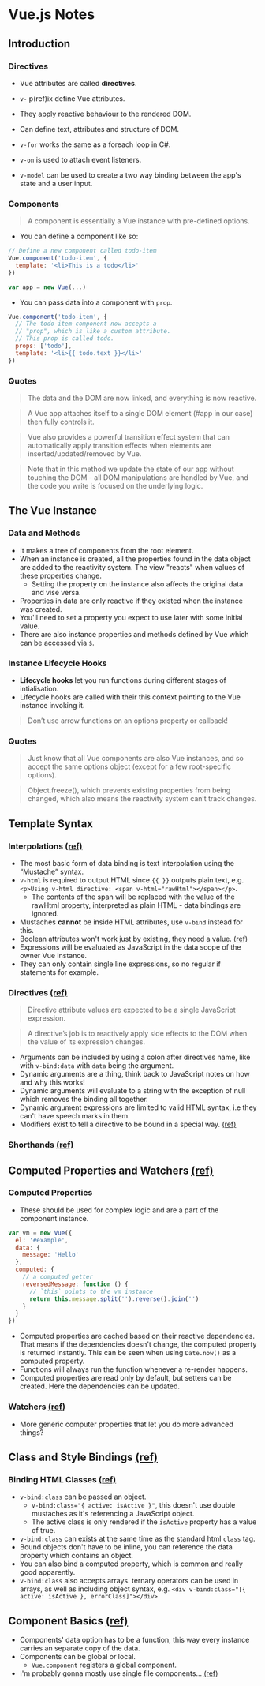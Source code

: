 # Vue.js Notes

## Introduction

### Directives

- Vue attributes are called **directives**.
- `v-` p(ref)ix define Vue attributes.
- They apply reactive behaviour to the rendered DOM.
- Can define text, attributes and structure of DOM.
  
- `v-for` works the same as a foreach loop in C#.
- `v-on` is used to attach event listeners.
- `v-model` can be used to create a two way binding between the app's state and a user input.

### Components

> A component is essentially a Vue instance with pre-defined options.

- You can define a component like so:
  
```js
// Define a new component called todo-item
Vue.component('todo-item', {
  template: '<li>This is a todo</li>'
})

var app = new Vue(...)
```

- You can pass data into a component with `prop`.
  
```js
Vue.component('todo-item', {
  // The todo-item component now accepts a
  // "prop", which is like a custom attribute.
  // This prop is called todo.
  props: ['todo'],
  template: '<li>{{ todo.text }}</li>'
})

```

### Quotes

> The data and the DOM are now linked, and everything is now reactive.
 
> A Vue app attaches itself to a single DOM element (#app in our case) then fully controls it.

>  Vue also provides a powerful transition effect system that can automatically apply transition effects when elements are inserted/updated/removed by Vue.

> Note that in this method we update the state of our app without touching the DOM - all DOM manipulations are handled by Vue, and the code you write is focused on the underlying logic.

## The Vue Instance

### Data and Methods

- It makes a tree of components from the root element.
- When an instance is created, all the properties found in the data object are added to the reactivity system. The view "reacts" when values of these properties change.
  - Setting the property on the instance also affects the original data and vise versa.
- Properties in data are only reactive if they existed when the instance was created.
- You'll need to set a property you expect to use later with some initial value.
- There are also instance properties and methods defined by Vue which can be accessed via `$`.

### Instance Lifecycle Hooks

- **Lifecycle hooks** let you run functions during different stages of intialisation.
- Lifecycle hooks are called with their this context pointing to the Vue instance invoking it.
> Don’t use arrow functions on an options property or callback!

### Quotes

> Just know that all Vue components are also Vue instances, and so accept the same options object (except for a few root-specific options).

> Object.freeze(), which prevents existing properties from being changed, which also means the reactivity system can’t track changes.

## Template Syntax

### Interpolations [(ref)](https://vuejs.org/v2/guide/syntax.html#Interpolations)

- The most basic form of data binding is text interpolation using the “Mustache” syntax.
- `v-html` is required to output HTML since `{{ }}` outputs plain text, e.g. `<p>Using v-html directive: <span v-html="rawHtml"></span></p>`.
  - The contents of the span will be replaced with the value of the rawHtml property, interpreted as plain HTML - data bindings are ignored.
- Mustaches **cannot** be inside HTML attributes, use `v-bind` instead for this.
- Boolean attributes won't work just by existing, they need a value. [(ref)](https://vuejs.org/v2/guide/syntax.html#Attributes)
- Expressions will be evaluated as JavaScript in the data scope of the owner Vue instance.
- They can only contain single line expressions, so no regular if statements for example.

### Directives [(ref)](https://vuejs.org/v2/guide/syntax.html#Using-JavaScript-Expressions)

> Directive attribute values are expected to be a single JavaScript expression.

> A directive’s job is to reactively apply side effects to the DOM when the value of its expression changes.

- Arguments can be included by using a colon after directives name, like with `v-bind:data` with `data` being the argument.
- Dynamic arguments are a thing, think back to JavaScript notes on how and why this works!
- Dynamic arguments will evaluate to a string with the exception of null which removes the binding all together.
- Dynamic argument expressions are limited to valid HTML syntax, i.e they can't have speech marks in them.
- Modifiers exist to tell a directive to be bound in a special way. [(ref)](https://vuejs.org/v2/guide/syntax.html#Using-JavaScript-Expressions)

### Shorthands [(ref)](https://vuejs.org/v2/guide/syntax.html#Using-JavaScript-Expressions)

## Computed Properties and Watchers [(ref)](https://vuejs.org/v2/guide/computed.html)

### Computed Properties

- These should be used for complex logic and are a part of the component instance.

```js
var vm = new Vue({
  el: '#example',
  data: {
    message: 'Hello'
  },
  computed: {
    // a computed getter
    reversedMessage: function () {
      // `this` points to the vm instance
      return this.message.split('').reverse().join('')
    }
  }
})
```

- Computed properties are cached based on their reactive dependencies. That means if the dependencies doesn't change, the computed property is returned instantly. This can be seen when using `Date.now()` as a computed property.
- Functions will always run the function whenever a re-render happens.
- Computed properties are read only by default, but setters can be created. Here the dependencies can be updated.

### Watchers [(ref)](https://vuejs.org/v2/guide/computed.html#Watchers)

- More generic computer properties that let you do more advanced things?

## Class and Style Bindings [(ref)](https://vuejs.org/v2/guide/class-and-style.html)

### Binding HTML Classes [(ref)](https://vuejs.org/v2/guide/class-and-style.html#Binding-HTML-Classes)

- `v-bind:class` can be passed an object.
  - `v-bind:class="{ active: isActive }"`, this doesn't use double mustaches as it's referencing a JavaScript object.
  - The active class is only rendered if the `isActive` property has a value of true.
- `v-bind:class` can exists at the same time as the standard html `class` tag.
- Bound objects don't have to be inline, you can reference the data property which contains an object.
- You can also bind a computed property, which is common and really good apparently.
- `v-bind:class` also accepts arrays. ternary operators can be used in arrays, as well as including object syntax, e.g. `<div v-bind:class="[{ active: isActive }, errorClass]"></div>`

## Component Basics [(ref)](https://vuejs.org/v2/guide/components.html)

- Components' data option has to be a function, this way every instance carries an separate copy of the data.
- Components can be global or local.
  - `Vue.component` registers a global component.
- I'm probably gonna mostly use single file components... [(ref)](https://vuejs.org/v2/guide/single-file-components.html)